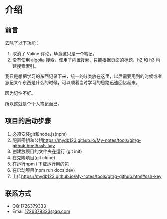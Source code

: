 # 介绍

## 前言

去除了以下功能：

1. 取消了 Valine 评论，毕竟这只是一个笔记。
2. 没有使用 algolia 搜索，使用了内置搜索，只能根据页面的标题、h2 和 h3 构建搜索索引。

我只是想把学习的东西记录下来，统一的分类放在这里，以后需要用到的时候或者忘记某个东西是什么的时候，可以顺着当时学习的思路迅速回忆起来。

因为记性不好。

所以这就是个个人笔记而已。

## 项目的启动步骤
1. 必须安装git和node.js(npm)  
2. 配置密钥和公钥<https://mydb123.github.io/My-notes/tools/git/g-github.html#ssh-key>  
3. 创建放项目的文件夹在运行 (git init)  
4. 在克隆项目(git clone)
5. 在运行npm i 下载运行用的包
6. 在启动项目(npm run docs:dev)
7. 上传<https://mydb123.github.io/My-notes/tools/git/g-github.html#ssh-key>


## 联系方式
- QQ:1726379333
- Email:1726379333@qq.com




